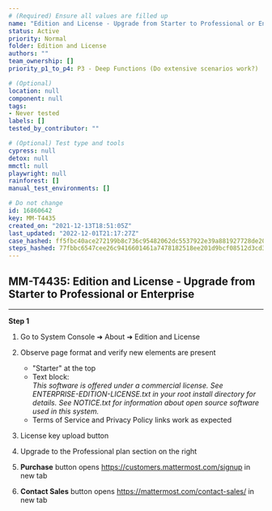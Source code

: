 ```yaml
---
# (Required) Ensure all values are filled up
name: "Edition and License - Upgrade from Starter to Professional or Enterprise"
status: Active
priority: Normal
folder: Edition and License
authors: ""
team_ownership: []
priority_p1_to_p4: P3 - Deep Functions (Do extensive scenarios work?)

# (Optional)
location: null
component: null
tags:
- Never tested
labels: []
tested_by_contributor: ""

# (Optional) Test type and tools
cypress: null
detox: null
mmctl: null
playwright: null
rainforest: []
manual_test_environments: []

# Do not change
id: 16860642
key: MM-T4435
created_on: "2021-12-13T18:51:05Z"
last_updated: "2022-12-01T21:17:27Z"
case_hashed: ff5fbc40ace272199b8c736c95482062dc5537922e39a881927728de20438e30d67034c8e7976ddc6c4a61fa8551dd2e
steps_hashed: 77fbbc6547cee26c9416601461a7478182518ee201d9bcf08512d3cd3a72bf21a4afedf0c86a098ac63a047b2ac368f9
---
```


<!-- (Auto-generated) Based on frontmatter's "key" and "name" -->

## MM-T4435: Edition and License - Upgrade from Starter to Professional or Enterprise

---

**Step 1**

1. Go to System Console ➜ About ➜ Edition and License

2. Observe page format and verify new elements are present

   - "Starter" at the top
   - Text block:\
     _This software is offered under a commercial license. See ENTERPRISE-EDITION-LICENSE.txt in your root install directory for details. See NOTICE.txt for information about open source software used in this system._
   - Terms of Service and Privacy Policy links work as expected

3. License key upload button

4. Upgrade to the Professional plan section on the right

5. **Purchase** button opens <https://customers.mattermost.com/signup> in new tab

6. **Contact Sales** button opens <https://mattermost.com/contact-sales/> in new tab
